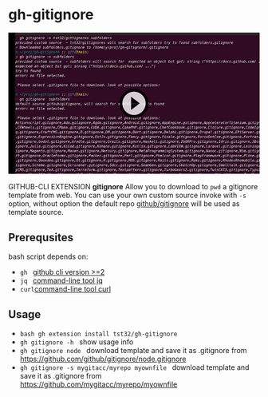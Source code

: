 # gh-gitignore


[![using screencast](video-title.jpg)](https://user-images.githubusercontent.com/23115742/138448932-3d1d97a3-c763-4a16-89ed-31bc052b1cf8.mp4 "using screencast")

  GITHUB-CLI EXTENSION **gitignore**
  Allow you to download to `pwd` a gitignore template from web.
  You can use your own custom source  invoke with ```-s```  option, 
  without option the default repo [github/gitignore](https://github.com/github/gitignore) will be used as template source.


## Prerequsites 
bash script depends on:
  -  ```gh ``` [github cli version >=2](https://cli.github.com/) 
  -  ```jq ``` [command-line tool jq](https://stedolan.github.io/jq/)
  -  ```curl```[command-line tool curl](https://curl.se/download.html) 


## Usage

  - ```bash gh extension install tst32/gh-gitignore```
  - ```gh gitignore -h ``` show usage info
  - ```gh gitignore node ``` download template and save it as .gitignore from https://github.com/github/gitignore/node.gitignore
  - ```gh gitignore -s mygitacc/myrepo myownfile ``` download template and save it as .gitignore from https://github.com/mygitacc/myrepo/myownfile  
